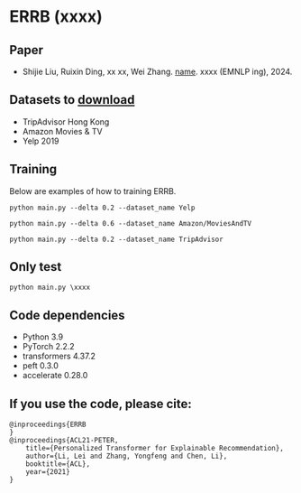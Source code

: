 # ERRB (xxxx)

## Paper
- Shijie Liu, Ruixin Ding, xx xx, Wei Zhang. [name](https:xx). xxxx (EMNLP ing), 2024.

## Datasets to [download](https://lifehkbueduhk-my.sharepoint.com/:f:/g/personal/16484134_life_hkbu_edu_hk/Eln600lqZdVBslRwNcAJL5cBarq6Mt8WzDKpkq1YCqQjfQ?e=cISb1C)
- TripAdvisor Hong Kong
- Amazon Movies & TV
- Yelp 2019

## Training
Below are examples of how to training ERRB.
```
python main.py --delta 0.2 --dataset_name Yelp

python main.py --delta 0.6 --dataset_name Amazon/MoviesAndTV

python main.py --delta 0.2 --dataset_name TripAdvisor
```
## Only test
```
python main.py \xxxx
```
## Code dependencies
- Python 3.9
- PyTorch 2.2.2
- transformers 4.37.2
- peft 0.3.0
- accelerate 0.28.0

## If you use the code, please cite:
```
@inproceedings{ERRB
}
@inproceedings{ACL21-PETER,
	title={Personalized Transformer for Explainable Recommendation},
	author={Li, Lei and Zhang, Yongfeng and Chen, Li},
	booktitle={ACL},
	year={2021}
}
```
